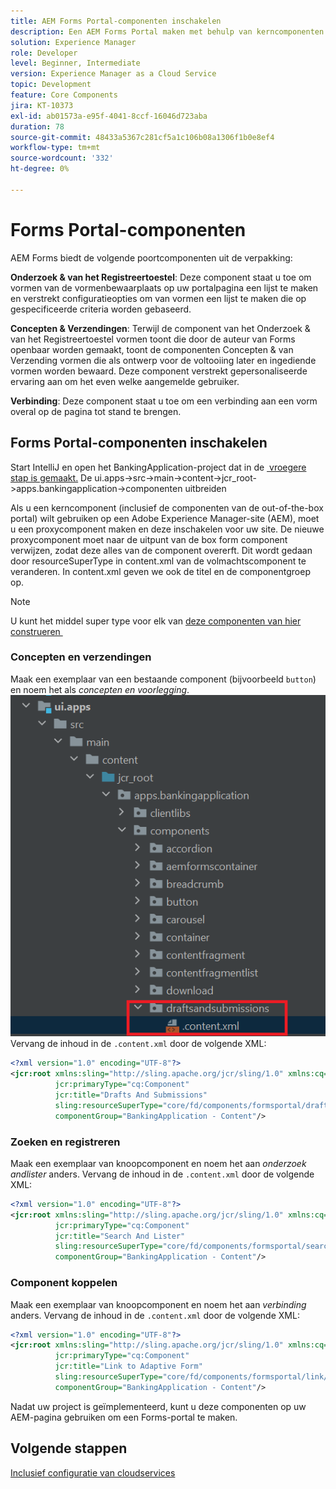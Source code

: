```yaml
---
title: AEM Forms Portal-componenten inschakelen
description: Een AEM Forms Portal maken met behulp van kerncomponenten
solution: Experience Manager
role: Developer
level: Beginner, Intermediate
version: Experience Manager as a Cloud Service
topic: Development
feature: Core Components
jira: KT-10373
exl-id: ab01573a-e95f-4041-8ccf-16046d723aba
duration: 78
source-git-commit: 48433a5367c281cf5a1c106b08a1306f1b0e8ef4
workflow-type: tm+mt
source-wordcount: '332'
ht-degree: 0%

---
```


# Forms Portal-componenten

AEM Forms biedt de volgende poortcomponenten uit de verpakking:

**Onderzoek &amp; van het Registreertoestel**: Deze component staat u toe om vormen van de vormenbewaarplaats op uw portalpagina een lijst te maken en verstrekt configuratieopties om van vormen een lijst te maken die op gespecificeerde criteria worden gebaseerd.

**Concepten &amp; Verzendingen**: Terwijl de component van het Onderzoek &amp; van het Registreertoestel vormen toont die door de auteur van Forms openbaar worden gemaakt, toont de componenten Concepten &amp; van Verzending vormen die als ontwerp voor de voltooiing later en ingediende vormen worden bewaard. Deze component verstrekt gepersonaliseerde ervaring aan om het even welke aangemelde gebruiker.

**Verbinding**: Deze component staat u toe om een verbinding aan een vorm overal op de pagina tot stand te brengen.

## Forms Portal-componenten inschakelen

Start IntelliJ en open het BankingApplication-project dat in de [&#x200B; vroegere stap is gemaakt.](./getting-started.md) De ui.apps->src->main->content->jcr_root->apps.bankingapplication->componenten uitbreiden

Als u een kerncomponent (inclusief de componenten van de out-of-the-box portal) wilt gebruiken op een Adobe Experience Manager-site (AEM), moet u een proxycomponent maken en deze inschakelen voor uw site.
De nieuwe proxycomponent moet naar de uitpunt van de box form component verwijzen, zodat deze alles van de component overerft. Dit wordt gedaan door resourceSuperType in content.xml van de volmachtscomponent te veranderen. In content.xml geven we ook de titel en de componentgroep op.
>[!NOTE]
>
> U kunt het middel super type voor elk van [&#x200B; deze componenten van hier construeren &#x200B;](https://github.com/adobe/aem-core-forms-components/tree/master/ui.apps/src/main/content/jcr_root/apps/core/fd/components/formsportal)


### Concepten en verzendingen

Maak een exemplaar van een bestaande component (bijvoorbeeld `button`) en noem het als _concepten en voorlegging_.
![&#x200B; concepten en voorlegging &#x200B;](assets/forms-portal-components2.png)
Vervang de inhoud in de `.content.xml` door de volgende XML:

```xml
<?xml version="1.0" encoding="UTF-8"?>
<jcr:root xmlns:sling="http://sling.apache.org/jcr/sling/1.0" xmlns:cq="http://www.day.com/jcr/cq/1.0" xmlns:jcr="http://www.jcp.org/jcr/1.0"
          jcr:primaryType="cq:Component"
          jcr:title="Drafts And Submissions"
          sling:resourceSuperType="core/fd/components/formsportal/draftsandsubmissions/v1/draftsandsubmissions"
          componentGroup="BankingApplication - Content"/>
```

### Zoeken en registreren

Maak een exemplaar van knoopcomponent en noem het aan _onderzoek andlister_ anders.
Vervang de inhoud in de `.content.xml` door de volgende XML:


```xml
<?xml version="1.0" encoding="UTF-8"?>
<jcr:root xmlns:sling="http://sling.apache.org/jcr/sling/1.0" xmlns:cq="http://www.day.com/jcr/cq/1.0" xmlns:jcr="http://www.jcp.org/jcr/1.0"
          jcr:primaryType="cq:Component"
          jcr:title="Search And Lister"
          sling:resourceSuperType="core/fd/components/formsportal/searchlister/v1/searchlister"
          componentGroup="BankingApplication - Content"/>
```

### Component koppelen

Maak een exemplaar van knoopcomponent en noem het aan _verbinding_ anders.
Vervang de inhoud in de `.content.xml` door de volgende XML:


```xml
<?xml version="1.0" encoding="UTF-8"?>
<jcr:root xmlns:sling="http://sling.apache.org/jcr/sling/1.0" xmlns:cq="http://www.day.com/jcr/cq/1.0" xmlns:jcr="http://www.jcp.org/jcr/1.0"
          jcr:primaryType="cq:Component"
          jcr:title="Link to Adaptive Form"
          sling:resourceSuperType="core/fd/components/formsportal/link/v2/link"
          componentGroup="BankingApplication - Content"/>
```

Nadat uw project is geïmplementeerd, kunt u deze componenten op uw AEM-pagina gebruiken om een Forms-portal te maken.

## Volgende stappen

[Inclusief configuratie van cloudservices](./azure-storage-fdm.md)
